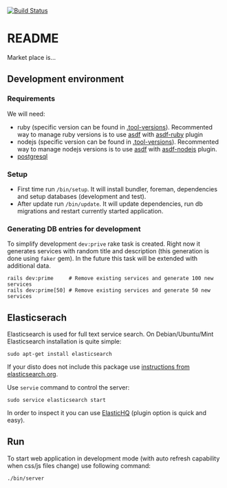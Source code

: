 [![Build Status](https://travis-ci.org/cyfronet/marketplace.svg?branch=master)](https://travis-ci.org/cyfronet/marketplace)

# README

Market place is...

## Development environment

### Requirements

We will need:
  * ruby (specific version can be found in [.tool-versions](.tool-versions)).
    Recommented way to manage ruby versions is to use [asdf](https://github.com/asdf-vm/asdf)
    with [asdf-ruby](https://github.com/asdf-vm/asdf-ruby) plugin
  * nodejs (specific version can be found in [.tool-versions](.tool-versions)).
    Recommented way to manage nodejs versions is to use [asdf](https://github.com/asdf-vm/asdf)
    with [asdf-nodejs](https://github.com/asdf-vm/asdf-nodejs) plugin.
  * [postgresql](https://www.postgresql.org)

### Setup

  * First time run `/bin/setup`. It will install bundler, foreman,
    dependencies and setup databases (development and test).
  * After update run `/bin/update`. It will update dependencies, run db
    migrations and restart currently started application.

### Generating DB entries for development
To simplify development `dev:prive` rake task is created. Right now it generates
services with random title and description (this generation is done using
`faker` gem). In the future this task will be extended with additional data.

```
rails dev:prime     # Remove existing services and generate 100 new services
rails dev:prime[50] # Remove existing services and generate 50 new services
```

## Elasticserach
Elasticsearch is used for full text service search. On Debian/Ubuntu/Mint
Elasticsearch installation is quite simple:
```
sudo apt-get install elasticsearch
```

If your disto does not include this package use [instructions from
elasticsearch.org](https://www.elastic.co/guide/en/elastic-stack/current/index.html).

Use `servie` command to control the server:
```
sudo service elasticsearch start
```

In order to inspect it you can use
[ElasticHQ](http://www.elastichq.org/gettingstarted.html) (plugin option is
quick and easy).

## Run

To start web application in development mode (with auto refresh capability when
css/js files change) use following command:

```
./bin/server
```
